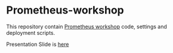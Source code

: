 # Prometheus-workshop

This repository contain [Prometheus workshop][1] code, settings and deployment scripts. 

Presentation Slide is [here][2]


[1]: https://devops.kktix.cc/events/prometheus-workshop "Workshop link"
[2]: https://docs.google.com/presentation/d/1nbqa-mDEFM3OM-BlT6D7en5sS44wlHyECH_QAxOS46Q
